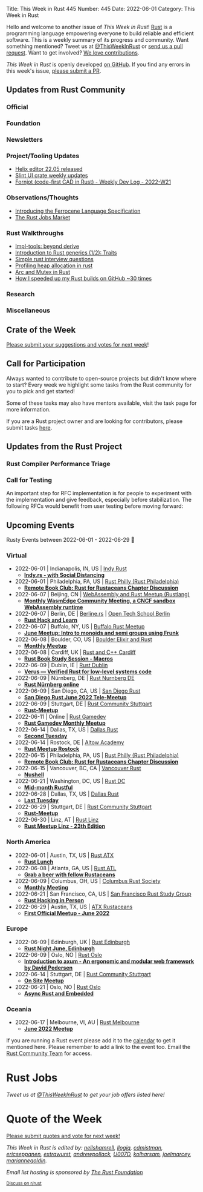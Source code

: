 Title: This Week in Rust 445
Number: 445
Date: 2022-06-01
Category: This Week in Rust

Hello and welcome to another issue of *This Week in Rust*!
[Rust](https://www.rust-lang.org/) is a programming language empowering everyone to build reliable and efficient software.
This is a weekly summary of its progress and community.
Want something mentioned? Tweet us at [@ThisWeekInRust](https://twitter.com/ThisWeekInRust) or [send us a pull request](https://github.com/rust-lang/this-week-in-rust).
Want to get involved? [We love contributions](https://github.com/rust-lang/rust/blob/master/CONTRIBUTING.md).

*This Week in Rust* is openly developed [on GitHub](https://github.com/rust-lang/this-week-in-rust).
If you find any errors in this week's issue, [please submit a PR](https://github.com/rust-lang/this-week-in-rust/pulls).

## Updates from Rust Community

<!--

Dear community contributors:
Please read README.md for guidance on submissions.
Each submitted link should be of the form:

* [Title of the Linked Page](https://example.com/my_article)

If you don't know which category to use, feel free to submit a PR anyway
and just ask the editors to select the category.

-->

### Official

### Foundation

### Newsletters

### Project/Tooling Updates

* [Helix editor 22.05 released](https://helix-editor.com/news/release-22-05-highlights/)
* [Slint UI crate weekly updates](https://slint-ui.com/thisweek/2022-05-30.html)
* [Fornjot (code-first CAD in Rust) - Weekly Dev Log - 2022-W21](https://www.fornjot.app/blog/weekly-dev-log/2022-w21/)

### Observations/Thoughts

* [Introducing the Ferrocene Language Specification](https://ferrous-systems.com/blog/ferrocene-language-specification/)
* [The Rust Jobs Market](https://www.rustjobs.com/blog/the-rust-jobs-market.html)

### Rust Walkthroughs

* [Impl-tools: beyond derive](https://kas-gui.github.io/blog/impl-tools.html)
* [Introduction to Rust generics (1/2): Traits](https://kerkour.com/rust-generics-traits)
* [Simple rust interview questions](https://flakm.github.io/posts/rust_interview_questions/)
* [Profiling heap allocation in rust](https://flakm.github.io/posts/heap_allocation/)
* [Arc and Mutex in Rust](https://itsallaboutthebit.com/arc-mutex/)
* [How I speeded up my Rust builds on GitHub ~30 times](https://ectobit.com/blog/speed-up-github-actions-rust-pipelines/)

### Research

### Miscellaneous

## Crate of the Week

<!-- COTW goes here -->

[Please submit your suggestions and votes for next week][submit_crate]!

[submit_crate]: https://users.rust-lang.org/t/crate-of-the-week/2704

## Call for Participation

Always wanted to contribute to open-source projects but didn't know where to start?
Every week we highlight some tasks from the Rust community for you to pick and get started!

Some of these tasks may also have mentors available, visit the task page for more information.

If you are a Rust project owner and are looking for contributors, please submit tasks [here][guidelines].

[guidelines]: https://users.rust-lang.org/t/twir-call-for-participation/4821

## Updates from the Rust Project

<!-- Rust updates go here -->

### Rust Compiler Performance Triage

<!-- Perf results go here -->

### Call for Testing

An important step for RFC implementation is for people to experiment with the
implementation and give feedback, especially before stabilization.  The following
RFCs would benefit from user testing before moving forward:

<!-- Pre-Stabilization RFCs go here -->

<!-- RFC and FCP sections go here -->

## Upcoming Events

Rusty Events between 2022-06-01 - 2022-06-29 🦀

### Virtual

* 2022-06-01 | Indianapolis, IN, US | [Indy Rust](https://www.meetup.com/indyrs/)
    * [**Indy.rs - with Social Distancing**](https://www.meetup.com/indyrs/events/qwtdjsydcjbcb/)
* 2022-06-01 | Philadelphia, PA, US | [Rust Philly (Rust Philadelphia)](https://www.meetup.com/RustPhilly/)
    * [**Remote Book Club: Rust for Rustaceans Chapter Discussion**](https://www.meetup.com/RustPhilly/events/qkbktsydcjbcb/)
* 2022-06-07 | Beijing, CN | [WebAssembly and Rust Meetup (Rustlang)](https://www.meetup.com/Wasm-Rust-Meetup/)
    * [**Monthly WasmEdge Community Meeting, a CNCF sandbox WebAssembly runtime**](https://www.meetup.com/Wasm-Rust-Meetup/events/jbfnrsydcjbkb/)
* 2022-06-07 | Berlin, DE | [Berline.rs](https://berline.rs/) | [Open Tech School Berlin](https://www.meetup.com/opentechschool-berlin/)
    * [**Rust Hack and Learn**](https://www.meetup.com/opentechschool-berlin/events/zdrzpsydcjbkb/)
* 2022-06-07 | Buffalo, NY, US | [Buffalo Rust Meetup](https://www.meetup.com/Buffalo-Rust-Meetup/)
    * [**June Meetup: Intro to monoids and semi groups using Frunk**](https://www.meetup.com/Buffalo-Rust-Meetup/events/xgmfssydcjbkb/)
* 2022-06-08 | Boulder, CO, US | [Boulder Elixir and Rust](https://www.meetup.com/boulder-elixir-rust/)
    * [**Monthly Meetup**](https://www.meetup.com/boulder-elixir-rust/events/zvxcsrydcjblb/)
* 2022-06-08 | Cardiff, UK | [Rust and C++ Cardiff ](https://www.meetup.com/rust-and-c-plus-plus-in-cardiff/)
    * [**Rust Book Study Session - Macros**](https://www.meetup.com/rust-and-c-plus-plus-in-cardiff/events/286079097/)
* 2022-06-09 | Dublin, IE | [Rust Dublin](https://www.meetup.com/Rust-Dublin/)
    * [**Verus — Verified Rust for low-level systems code**](https://www.meetup.com/Rust-Dublin/events/286018947/)
* 2022-06-09 | Nürnberg, DE | [Rust Nurnberg DE](https://www.meetup.com/rust-noris/)
    * [**Rust Nürnberg online**](https://www.meetup.com/rust-noris/events/hlvbvsydcjbmb/)
* 2022-06-09 | San Diego, CA, US | [San Diego Rust](https://www.meetup.com/San-Diego-Rust/)
    * [**San Diego Rust June 2022 Tele-Meetup**](https://www.meetup.com/San-Diego-Rust/events/285952122/)
* 2022-06-09 | Stuttgart, DE | [Rust Community Stuttgart](https://www.meetup.com/Rust-Community-Stuttgart/)
    * [**Rust-Meetup**](https://www.meetup.com/Rust-Community-Stuttgart/events/swgrssydcjbmb/)
* 2022-06-11 | Online | [Rust Gamedev](https://arewegameyet.rs/)
    * [**Rust Gamedev Monthly Meetup**](https://discord.gg/j6QJsMd)
* 2022-06-14 | Dallas, TX, US | [Dallas Rust](https://www.meetup.com/Dallas-Rust/)
    * [**Second Tuesday**](https://www.meetup.com/Dallas-Rust/events/vqtjcsydcjbsb/)
* 2022-06-14 | Rostock, DE | [Altow Academy](https://www.meetup.com/altow-academy/)
    * [**Rust Meetup Rostock**](https://www.meetup.com/altow-academy/events/286138086/)
* 2022-06-15 | Philadelphia, PA, US | [Rust Philly (Rust Philadelphia)](https://www.meetup.com/RustPhilly/)
    * [**Remote Book Club: Rust for Rustaceans Chapter Discussion**](https://www.meetup.com/RustPhilly/events/qkbktsydcjbtb/)
* 2022-06-15 | Vancouver, BC, CA | [Vancouver Rust](https://www.meetup.com/Vancouver-Rust/)
    * [**Nushell**](https://www.meetup.com/Vancouver-Rust/events/nwcmpsydcjbtb/)
* 2022-06-21 | Washington, DC, US | [Rust DC](https://www.meetup.com/RustDC/)
    * [**Mid-month Rustful**](https://www.meetup.com/RustDC/events/vdhxgsydcjbcc/)
* 2022-06-28 | Dallas, TX, US | [Dallas Rust](https://www.meetup.com/Dallas-Rust/)
    * [**Last Tuesday**](https://www.meetup.com/Dallas-Rust/events/jqxqwrydcjblc/)
* 2022-06-29 | Stuttgart, DE | [Rust Community Stuttgart](https://www.meetup.com/Rust-Community-Stuttgart/)
    * [**Rust-Meetup**](https://www.meetup.com/Rust-Community-Stuttgart/events/qwgrssydcjbmc/)
* 2022-06-30 | Linz, AT | [Rust Linz](https://www.meetup.com/Rust-Linz/)
    * [**Rust Meetup Linz - 23th Edition**](https://www.meetup.com/Rust-Linz/events/286029968/)

### North America

* 2022-06-01 | Austin, TX, US | [Rust ATX](https://www.meetup.com/rust-atx/)
    * [**Rust Lunch**](https://www.meetup.com/rust-atx/events/285973465/)
* 2022-06-08 | Atlanta, GA, US | [Rust ATL](https://www.meetup.com/Rust-ATL/)
    * [**Grab a beer with fellow Rustaceans**](https://www.meetup.com/Rust-ATL/events/pczdssydcjblb/)
* 2022-06-09 | Columbus, OH, US | [Columbus Rust Society](https://www.meetup.com/columbus-rs/)
    * [**Monthly Meeting**](https://www.meetup.com/columbus-rs/events/dpkhgrydcjbmb/)
* 2022-06-21 | San Francisco, CA, US | [San Francisco Rust Study Group](https://www.meetup.com/san-francisco-rust-study-group/)
    * [**Rust Hacking in Person**](https://www.meetup.com/san-francisco-rust-study-group/events/wjkjssydcjbcc/)
* 2022-06-29 | Austin, TX, US | [ATX Rustaceans](https://www.meetup.com/atx-rustaceans/)
    * [**First Official Meetup - June 2022**](https://www.meetup.com/atx-rustaceans/events/285878081/)

### Europe

* 2022-06-09 | Edinburgh, UK | [Rust Edinburgh](https://www.meetup.com/rust-edi/)
    * [**Rust Night June, Edinburgh**](https://www.meetup.com/rust-edi/events/286080531/)
* 2022-06-09 | Oslo, NO | [Rust Oslo](https://www.meetup.com/Rust-Oslo/)
    * [**Introduction to axum - An ergonomic and modular web framework by David Pedersen**](https://www.meetup.com/Rust-Oslo/events/286006378/)
* 2022-06-14 | Stuttgart, DE | [Rust Community Stuttgart](https://www.meetup.com/Rust-Community-Stuttgart/)
    * [**On Site Meetup**](https://www.meetup.com/Rust-Community-Stuttgart/events/286137650/)
* 2022-06-21 | Oslo, NO | [Rust Oslo](https://www.meetup.com/Rust-Oslo/)
    * [**Async Rust and Embedded**](https://www.meetup.com/Rust-Oslo/events/286236751/)
### Oceania

* 2022-06-17 | Melbourne, VI, AU | [Rust Melbourne](https://www.meetup.com/Rust-Melbourne/)
    * [**June 2022 Meetup**](https://www.meetup.com/Rust-Melbourne/events/285962368/)

If you are running a Rust event please add it to the [calendar] to get
it mentioned here. Please remember to add a link to the event too.
Email the [Rust Community Team][community] for access.

[calendar]: https://www.google.com/calendar/embed?src=apd9vmbc22egenmtu5l6c5jbfc%40group.calendar.google.com
[community]: mailto:community-team@rust-lang.org

# Rust Jobs

<!--

New jobs can be posted here.

They should be of the form:

**Company Name**

* [Job Title (Location)](https://example.com/my-job-link)

-->

*Tweet us at [@ThisWeekInRust](https://twitter.com/ThisWeekInRust) to get your job offers listed here!*

# Quote of the Week

<!-- QOTW goes here -->

[Please submit quotes and vote for next week!](https://users.rust-lang.org/t/twir-quote-of-the-week/328)

*This Week in Rust is edited by: [nellshamrell](https://github.com/nellshamrell), [llogiq](https://github.com/llogiq), [cdmistman](https://github.com/cdmistman), [ericseppanen](https://github.com/ericseppanen), [extrawurst](https://github.com/extrawurst), [andrewpollack](https://github.com/andrewpollack), [U007D](https://github.com/U007D), [kolharsam](https://github.com/kolharsam), [joelmarcey](https://github.com/joelmarcey), [mariannegoldin](https://github.com/mariannegoldin).*

*Email list hosting is sponsored by [The Rust Foundation](https://foundation.rust-lang.org/)*

<small>[Discuss on r/rust](REDDIT_LINK_HERE)</small>

